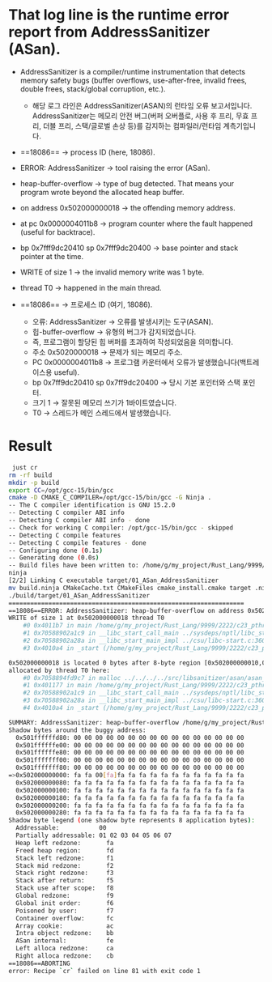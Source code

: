 # That log line is the runtime error report from AddressSanitizer (ASan).
- AddressSanitizer is a compiler/runtime instrumentation that detects memory safety bugs (buffer overflows, use-after-free, invalid frees, double frees, stack/global corruption, etc.).
  - 해당 로그 라인은 AddressSanitizer(ASAN)의 런타임 오류 보고서입니다.
AddressSanitizer는 메모리 안전 버그(버퍼 오버플로, 사용 후 프리, 무효 프리, 더블 프리, 스택/글로벌 손상 등)를 감지하는 컴파일러/런타임 계측기입니다.

- ==18086== → process ID (here, 18086).

- ERROR: AddressSanitizer → tool raising the error (ASan).

- heap-buffer-overflow → type of bug detected.
That means your program wrote beyond the allocated heap buffer.

- on address 0x502000000018 → the offending memory address.

- at pc 0x0000004011b8 → program counter where the fault happened (useful for backtrace).

- bp 0x7fff9dc20410 sp 0x7fff9dc20400 → base pointer and stack pointer at the time.

- WRITE of size 1 → the invalid memory write was 1 byte.

- thread T0 → happened in the main thread.

- ==18086== → 프로세스 ID (여기, 18086).
  - 오류: AddressSanitizer → 오류를 발생시키는 도구(ASAN).
  - 힙-buffer-overflow → 유형의 버그가 감지되었습니다.
  - 즉, 프로그램이 할당된 힙 버퍼를 초과하여 작성되었음을 의미합니다.
  - 주소 0x5020000018 → 문제가 되는 메모리 주소.
  - PC 0x0000004011b8 → 프로그램 카운터에서 오류가 발생했습니다(백트레이스용 useful).
  - bp 0x7ff9dc20410 sp 0x7ff9dc20400 → 당시 기본 포인터와 스택 포인터.
  - 크기 1 → 잘못된 메모리 쓰기가 1바이트였습니다.
  - T0 → 스레드가 메인 스레드에서 발생했습니다.

# Result

```bash
 just cr
rm -rf build
mkdir -p build
export CC=/opt/gcc-15/bin/gcc
cmake -D CMAKE_C_COMPILER=/opt/gcc-15/bin/gcc -G Ninja .
-- The C compiler identification is GNU 15.2.0
-- Detecting C compiler ABI info
-- Detecting C compiler ABI info - done
-- Check for working C compiler: /opt/gcc-15/bin/gcc - skipped
-- Detecting C compile features
-- Detecting C compile features - done
-- Configuring done (0.1s)
-- Generating done (0.0s)
-- Build files have been written to: /home/g/my_project/Rust_Lang/9999/2222/c23_pthread_cmake_just_sample/02_Sanitizers_Debugging_Memory_Thread/01_ASan_AddressSanitizer
ninja
[2/2] Linking C executable target/01_ASan_AddressSanitizer
mv build.ninja CMakeCache.txt CMakeFiles cmake_install.cmake target .ninja_deps .ninja_log build
./build/target/01_ASan_AddressSanitizer
=================================================================
==18086==ERROR: AddressSanitizer: heap-buffer-overflow on address 0x502000000018 at pc 0x0000004011b8 bp 0x7fff9dc20410 sp 0x7fff9dc20400
WRITE of size 1 at 0x502000000018 thread T0
    #0 0x4011b7 in main /home/g/my_project/Rust_Lang/9999/2222/c23_pthread_cmake_just_sample/02_Sanitizers_Debugging_Memory_Thread/01_ASan_AddressSanitizer/src/main.c:5
    #1 0x70588902a1c9 in __libc_start_call_main ../sysdeps/nptl/libc_start_call_main.h:58
    #2 0x70588902a28a in __libc_start_main_impl ../csu/libc-start.c:360
    #3 0x4010a4 in _start (/home/g/my_project/Rust_Lang/9999/2222/c23_pthread_cmake_just_sample/02_Sanitizers_Debugging_Memory_Thread/01_ASan_AddressSanitizer/build/target/01_ASan_AddressSanitizer+0x4010a4)

0x502000000018 is located 0 bytes after 8-byte region [0x502000000010,0x502000000018)
allocated by thread T0 here:
    #0 0x7058894fd9c7 in malloc ../../../../src/libsanitizer/asan/asan_malloc_linux.cpp:69
    #1 0x401177 in main /home/g/my_project/Rust_Lang/9999/2222/c23_pthread_cmake_just_sample/02_Sanitizers_Debugging_Memory_Thread/01_ASan_AddressSanitizer/src/main.c:4
    #2 0x70588902a1c9 in __libc_start_call_main ../sysdeps/nptl/libc_start_call_main.h:58
    #3 0x70588902a28a in __libc_start_main_impl ../csu/libc-start.c:360
    #4 0x4010a4 in _start (/home/g/my_project/Rust_Lang/9999/2222/c23_pthread_cmake_just_sample/02_Sanitizers_Debugging_Memory_Thread/01_ASan_AddressSanitizer/build/target/01_ASan_AddressSanitizer+0x4010a4)

SUMMARY: AddressSanitizer: heap-buffer-overflow /home/g/my_project/Rust_Lang/9999/2222/c23_pthread_cmake_just_sample/02_Sanitizers_Debugging_Memory_Thread/01_ASan_AddressSanitizer/src/main.c:5 in main
Shadow bytes around the buggy address:
  0x501ffffffd80: 00 00 00 00 00 00 00 00 00 00 00 00 00 00 00 00
  0x501ffffffe00: 00 00 00 00 00 00 00 00 00 00 00 00 00 00 00 00
  0x501ffffffe80: 00 00 00 00 00 00 00 00 00 00 00 00 00 00 00 00
  0x501fffffff00: 00 00 00 00 00 00 00 00 00 00 00 00 00 00 00 00
  0x501fffffff80: 00 00 00 00 00 00 00 00 00 00 00 00 00 00 00 00
=>0x502000000000: fa fa 00[fa]fa fa fa fa fa fa fa fa fa fa fa fa
  0x502000000080: fa fa fa fa fa fa fa fa fa fa fa fa fa fa fa fa
  0x502000000100: fa fa fa fa fa fa fa fa fa fa fa fa fa fa fa fa
  0x502000000180: fa fa fa fa fa fa fa fa fa fa fa fa fa fa fa fa
  0x502000000200: fa fa fa fa fa fa fa fa fa fa fa fa fa fa fa fa
  0x502000000280: fa fa fa fa fa fa fa fa fa fa fa fa fa fa fa fa
Shadow byte legend (one shadow byte represents 8 application bytes):
  Addressable:           00
  Partially addressable: 01 02 03 04 05 06 07 
  Heap left redzone:       fa
  Freed heap region:       fd
  Stack left redzone:      f1
  Stack mid redzone:       f2
  Stack right redzone:     f3
  Stack after return:      f5
  Stack use after scope:   f8
  Global redzone:          f9
  Global init order:       f6
  Poisoned by user:        f7
  Container overflow:      fc
  Array cookie:            ac
  Intra object redzone:    bb
  ASan internal:           fe
  Left alloca redzone:     ca
  Right alloca redzone:    cb
==18086==ABORTING
error: Recipe `cr` failed on line 81 with exit code 1

```
